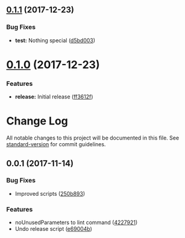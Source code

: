 <a name="0.1.1"></a>
## [0.1.1](https://github.com/unlight/node-package-starter/compare/v0.1.0...v0.1.1) (2017-12-23)


### Bug Fixes

* **test:** Nothing special ([d5bd003](https://github.com/unlight/node-package-starter/commit/d5bd003))

<a name="0.1.0"></a>
# [0.1.0](https://github.com/unlight/node-package-starter/compare/eca09cba777b6136f816ed79baeb7d0ecedd7c6e...v0.1.0) (2017-12-23)


### Features

* **release:** Initial release ([ff3612f](https://github.com/unlight/node-package-starter/commit/ff3612f))

# Change Log

All notable changes to this project will be documented in this file. See [standard-version](https://github.com/conventional-changelog/standard-version) for commit guidelines.

<a name="0.0.1"></a>
## 0.0.1 (2017-11-14)


### Bug Fixes

* Improved scripts ([250b893](https://github.com/unlight/node-package-starter/commit/250b893))


### Features

* noUnusedParameters to lint command ([4227921](https://github.com/unlight/node-package-starter/commit/4227921))
* Undo release script ([e69004b](https://github.com/unlight/node-package-starter/commit/e69004b))
